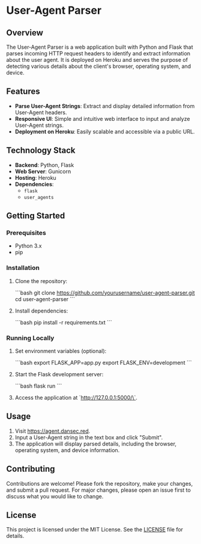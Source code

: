 
# User-Agent Parser

## Overview

The User-Agent Parser is a web application built with Python and Flask that parses incoming HTTP request headers to identify and extract information about the user agent. It is deployed on Heroku and serves the purpose of detecting various details about the client's browser, operating system, and device.

## Features

- **Parse User-Agent Strings**: Extract and display detailed information from User-Agent headers.
- **Responsive UI**: Simple and intuitive web interface to input and analyze User-Agent strings.
- **Deployment on Heroku**: Easily scalable and accessible via a public URL.

## Technology Stack

- **Backend**: Python, Flask
- **Web Server**: Gunicorn
- **Hosting**: Heroku
- **Dependencies**:
  - `flask`
  - `user_agents`

## Getting Started

### Prerequisites

- Python 3.x
- pip

### Installation

1. Clone the repository:

   \`\`\`bash
   git clone https://github.com/yourusername/user-agent-parser.git
   cd user-agent-parser
   \`\`\`

2. Install dependencies:

   \`\`\`bash
   pip install -r requirements.txt
   \`\`\`

### Running Locally

1. Set environment variables (optional):

   \`\`\`bash
   export FLASK_APP=app.py
   export FLASK_ENV=development
   \`\`\`

2. Start the Flask development server:

   \`\`\`bash
   flask run
   \`\`\`

3. Access the application at \`http://127.0.0.1:5000/\`.

## Usage

1. Visit https://agent.dansec.red.
2. Input a User-Agent string in the text box and click "Submit".
3. The application will display parsed details, including the browser, operating system, and device information.

## Contributing

Contributions are welcome! Please fork the repository, make your changes, and submit a pull request. For major changes, please open an issue first to discuss what you would like to change.

## License

This project is licensed under the MIT License. See the [LICENSE](LICENSE) file for details.
